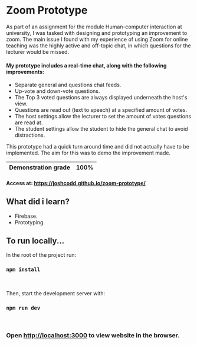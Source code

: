 # Zoom Prototype 
As part of an assignment for the module Human-computer interaction at university, I was tasked with designing and prototyping an improvement to zoom. The main issue I found with my experience of using Zoom for online teaching was the highly active and off-topic chat, in which questions for the lecturer would be missed.

#### My prototype includes a real-time chat, along with the following improvements:  
- Separate general and questions chat feeds.
- Up-vote and down-vote questions.
- The Top 3 voted questions are always displayed underneath the host's view.
- Questions are read out (text to speech) at a specified amount of votes.
- The host settings allow the lecturer to set the amount of votes questions are read at.
- The student settings allow the student to hide the general chat to avoid distractions.

This prototype had a quick turn around time and did not actually have to be implemented. The aim for this was to demo the improvement made. 
<br>

|Demonstration grade  | 100% |
| ------------- | ------------- |

#### Access at: <https://joshcodd.github.io/zoom-prototype/>


## What did i learn?

- Firebase.
- Prototyping.

## To run locally...

In the root of the project run:

### `npm install`

<br/>

Then, start the development server with:

### `npm run dev`

<br/>

### Open [http://localhost:3000](http://localhost:3000) to view website in the browser.
